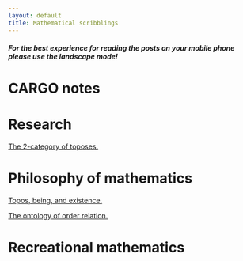 ```yaml
---
layout: default
title: Mathematical scribblings
---
```



#### _For the best experience for reading the posts on your mobile phone please use the landscape mode!_




# CARGO notes #





# Research #

[The 2-category of toposes.][2-cat Top]



# Philosophy of mathematics #


[Topos, being, and existence.][TBE]

[The ontology of order relation.][Order-onto-logically]



# Recreational mathematics 



[TBE]: 2017-05-17-Topos-being-and-existence.html
[Order-onto-logically]: 2017-05-17-The-ontology-of-order-relation.html
[2-cat Top]: 2017-05-18-The-2-category-of-toposes.html
